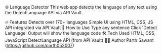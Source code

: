 🌐 Language Detector
This web app detects the language of any text using the DetectLanguage API via API Vault.

🔥 Features
Detects over 170+ languages
Simple UI using HTML, CSS, JS
API integrated via API Vault
🚀 How to Use
Type any sentence
Click 'Detect Language'
Output will show the language code
🛠 Tech Used
HTML, CSS, JavaScript
DetectLanguage API (from API Vault)
👨‍💻 Author
Parth Sawant (https://github.com/parth052007)
